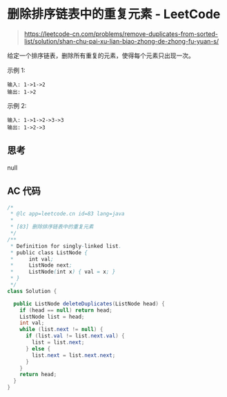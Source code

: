# 删除排序链表中的重复元素 - LeetCode

> https://leetcode-cn.com/problems/remove-duplicates-from-sorted-list/solution/shan-chu-pai-xu-lian-biao-zhong-de-zhong-fu-yuan-s/

给定一个排序链表，删除所有重复的元素，使得每个元素只出现一次。

示例 1:

```
输入: 1->1->2
输出: 1->2
```

示例 2:

```
输入: 1->1->2->3->3
输出: 1->2->3
```

## 思考

null

## AC 代码

```java
/*
 * @lc app=leetcode.cn id=83 lang=java
 *
 * [83] 删除排序链表中的重复元素
 */
/**
 * Definition for singly-linked list.
 * public class ListNode {
 *     int val;
 *     ListNode next;
 *     ListNode(int x) { val = x; }
 * }
 */
class Solution {

  public ListNode deleteDuplicates(ListNode head) {
    if (head == null) return head;
    ListNode list = head;
    int val;
    while (list.next != null) {
      if (list.val != list.next.val) {
        list = list.next;
      } else {
        list.next = list.next.next;
      }
    }
    return head;
  }
}

```
